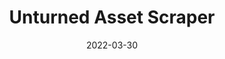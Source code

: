 ---
slug: 'unturned-asset-scraper'
title: 'Unturned Asset Scraper'
description: 'Find and Scrape Unturned Mod assets into a MongoDB database'
date: 2022-03-30
tags:
  -  'python'
  -  'mongodb'
  -  'cli'
---